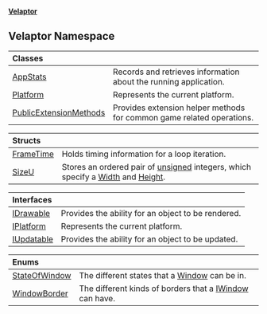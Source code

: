 #### [Velaptor](index.md 'index')

## Velaptor Namespace

| Classes | |
| :--- | :--- |
| [AppStats](Velaptor.AppStats.md 'Velaptor.AppStats') | Records and retrieves information about the running application. |
| [Platform](Velaptor.Platform.md 'Velaptor.Platform') | Represents the current platform. |
| [PublicExtensionMethods](Velaptor.PublicExtensionMethods.md 'Velaptor.PublicExtensionMethods') | Provides extension helper methods for common game related operations. |

| Structs | |
| :--- | :--- |
| [FrameTime](Velaptor.FrameTime.md 'Velaptor.FrameTime') | Holds timing information for a loop iteration. |
| [SizeU](Velaptor.SizeU.md 'Velaptor.SizeU') | Stores an ordered pair of [unsigned](https://docs.microsoft.com/en-us/dotnet/csharp/language-reference/keywords/unsigned 'https://docs.microsoft.com/en-us/dotnet/csharp/language-reference/keywords/unsigned') integers, which specify a [Width](Velaptor.SizeU.md#Velaptor.SizeU.Width 'Velaptor.SizeU.Width') and [Height](Velaptor.SizeU.md#Velaptor.SizeU.Height 'Velaptor.SizeU.Height'). |

| Interfaces | |
| :--- | :--- |
| [IDrawable](Velaptor.IDrawable.md 'Velaptor.IDrawable') | Provides the ability for an object to be rendered. |
| [IPlatform](Velaptor.IPlatform.md 'Velaptor.IPlatform') | Represents the current platform. |
| [IUpdatable](Velaptor.IUpdatable.md 'Velaptor.IUpdatable') | Provides the ability for an object to be updated. |

| Enums | |
| :--- | :--- |
| [StateOfWindow](Velaptor.StateOfWindow.md 'Velaptor.StateOfWindow') | The different states that a [Window](Velaptor.UI.Window.md 'Velaptor.UI.Window') can be in. |
| [WindowBorder](Velaptor.WindowBorder.md 'Velaptor.WindowBorder') | The different kinds of borders that a [IWindow](Velaptor.UI.IWindow.md 'Velaptor.UI.IWindow') can have. |
